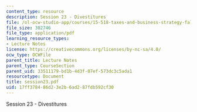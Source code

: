 ```yaml
---
content_type: resource
description: Session 23 - Divestitures
file: /ol-ocw-studio-app/courses/15-518-taxes-and-business-strategy-fall-2002/17ff378486d23e2b6ad287fdb592cf30_session23.pdf
file_size: 302746
file_type: application/pdf
learning_resource_types:
- Lecture Notes
license: https://creativecommons.org/licenses/by-nc-sa/4.0/
ocw_type: OCWFile
parent_title: Lecture Notes
parent_type: CourseSection
parent_uid: 33511179-bd1b-4d3f-07ef-573dc3c5ada1
resourcetype: Document
title: session23.pdf
uid: 17ff3784-86d2-3e2b-6ad2-87fdb592cf30
---
```

Session 23 - Divestitures